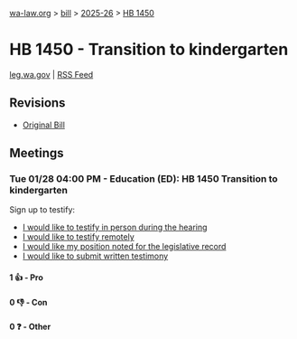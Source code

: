 [wa-law.org](/) > [bill](/bill/) > [2025-26](/bill/2025-26/) > [HB 1450](/bill/2025-26/hb/1450/)

# HB 1450 - Transition to kindergarten
[leg.wa.gov](https://app.leg.wa.gov/billsummary?BillNumber=1450&Year=2025&Initiative=false) | [RSS Feed](./rss.xml)

## Revisions
* [Original Bill](1/)

## Meetings
### Tue 01/28 04:00 PM - Education (ED): HB 1450 Transition to kindergarten
Sign up to testify:
* [I would like to testify in person during the hearing](https://app.leg.wa.gov/csi/Testifier/Add?chamber=House&mId=32596&aId=162098&caId=25108&tId=1)
* [I would like to testify remotely](https://app.leg.wa.gov/csi/Testifier/Add?chamber=House&mId=32596&aId=162098&caId=25108&tId=2)
* [I would like my position noted for the legislative record](https://app.leg.wa.gov/csi/Testifier/Add?chamber=House&mId=32596&aId=162098&caId=25108&tId=3)
* [I would like to submit written testimony](https://app.leg.wa.gov/csi/Testifier/Add?chamber=House&mId=32596&aId=162098&caId=25108&tId=4)

#### 1 👍 - Pro

#### 0 👎 - Con

#### 0 ❓ - Other
